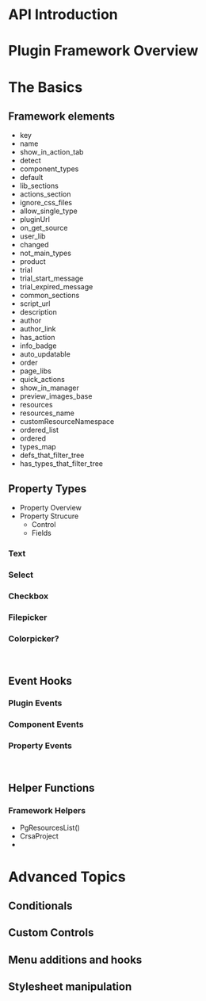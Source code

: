 # API Introduction

# Plugin Framework Overview

# The Basics

## Framework elements
  * key  
  * name  
  * show_in_action_tab  
  * detect  
  * component_types  
  * default  
  * lib_sections  
  * actions_section  
  * ignore_css_files  
  * allow_single_type  
  * pluginUrl  
  * on_get_source  
  * user_lib  
  * changed  
  * not_main_types  
  * product  
  * trial  
  * trial_start_message  
  * trial_expired_message  
  * common_sections  
  * script_url  
  * description  
  * author  
  * author_link  
  * has_action  
  * info_badge  
  * auto_updatable  
  * order  
  * page_libs  
  * quick_actions  
  * show_in_manager  
  * preview_images_base  
  * resources  
  * resources_name  
  * customResourceNamespace  
  * ordered_list  
  * ordered  
  * types_map  
  * defs_that_filter_tree  
  * has_types_that_filter_tree  


## Property Types

  * Property Overview  
  * Property Strucure  
    * Control
    * Fields
### Text
### Select
### Checkbox
### Filepicker
### Colorpicker?  
<br />  

## Event Hooks
### Plugin Events
### Component Events
### Property Events
<br />  

## Helper Functions

### Framework Helpers
  * PgResourcesList()  
  * CrsaProject  
  * 

# Advanced Topics

## Conditionals
## Custom Controls
## Menu additions and hooks
## Stylesheet manipulation
